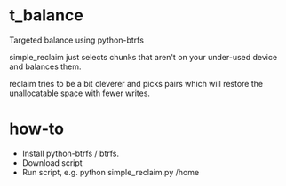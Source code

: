 # t_balance
Targeted balance using python-btrfs

simple_reclaim just selects chunks that aren't on your under-used device and balances them.

reclaim tries to be a bit cleverer and picks pairs which will restore the unallocatable space with fewer writes.

# how-to

* Install python-btrfs / btrfs.
* Download script
* Run script, e.g. python simple_reclaim.py /home
